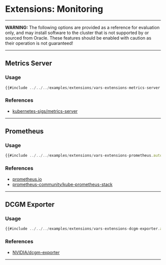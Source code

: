 # Extensions: Monitoring

****
**WARNING:** The following options are provided as a reference for evaluation only, and may install software to the cluster that is not supported by or sourced from Oracle. These features should be enabled with caution as their operation is not guaranteed!
****

## Metrics Server

### Usage
```javascript
{{#include ../../../examples/extensions/vars-extensions-metrics-server.auto.tfvars:4:}}
```

### References
* [kubernetes-sigs/metrics-server](https://github.com/kubernetes-sigs/metrics-server)

****

## Prometheus

### Usage
```javascript
{{#include ../../../examples/extensions/vars-extensions-prometheus.auto.tfvars:4:}}
```

### References
* [prometheus.io](https://prometheus.io)
* [prometheus-community/kube-prometheus-stack](https://github.com/prometheus-community/helm-charts/tree/main/charts/kube-prometheus-stack)

****

## DCGM Exporter

### Usage
```javascript
{{#include ../../../examples/extensions/vars-extensions-dcgm-exporter.auto.tfvars:4:}}
```

### References
* [NVIDIA/dcgm-exporter](https://github.com/NVIDIA/dcgm-exporter)

****

